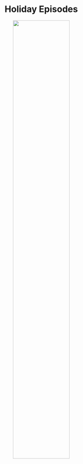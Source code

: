 <h1 align="center"> Holiday Episodes</h1>

<p align="center">
<img src="/2023/2023-12-12/20231212.png" width="60%">
</p>
